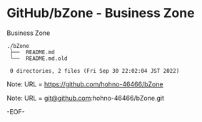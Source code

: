 # GitHub/bZone - Business Zone

Business Zone

    ./bZone
     ├──  README.md
     └──  README.md.old
     
     0 directories, 2 files (Fri Sep 30 22:02:04 JST 2022)


Note: URL = https://github.com/hohno-46466/bZone

Note: URL = git@github.com:hohno-46466/bZone.git

-EOF-
